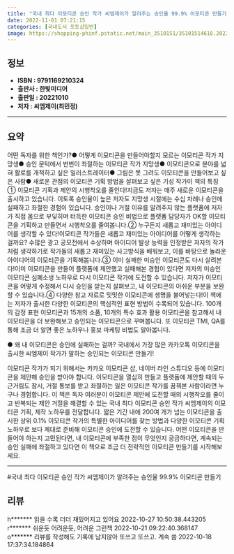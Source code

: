 ```yaml
---
title: "국내 최다 이모티콘 승인 작가 씨엠제이가 알려주는 승인율 99.9% 이모티콘 만들기"
date: 2022-11-01 07:21:15
categories: [국내도서 포토샵일반]
image: https://shopping-phinf.pstatic.net/main_3510151/35101514618.20221019151851.jpg
---
```


## **정보**

- **ISBN : 9791169210324**
- **출판사 : 한빛미디어**
- **출판일 : 20221010**
- **저자 : 씨엠제이(최민정)**

------



## **요약**

어떤 독자를 위한 책인가?●	어떻게 이모티콘을 만들어야할지 모르는 이모티콘 작가 지망생●	승인 문턱에서 번번이 좌절하는 이모티콘 작가 지망생●	이모티콘으로 분야를 넓혀 활로를 개척하고 싶은 일러스트레이터●	그림은 못 그려도 이모티콘을 만들어보고 싶은 사람●	새로운 관점의 이모티콘 기획 방법을 살펴보고 싶은 기성 작가이 책의 특징① 이모티콘 기획과 제안의 시행착오를 줄인다!지금도 저자는 매주 새로운 이모티콘을 출시하고 있습니다. 이토록 승인율이 높은 저자도 지망생 시절에는 수십 차례나 승인에 실패하고 좌절한 경험이 있습니다. 승인이나 거절 이유를 알려주지 않는 플랫폼에 저자가 직접 몸으로 부딪히며 터득한 이모티콘 승인 비법으로 플랫폼 담당자가 OK할 이모티콘을 기획하고 만들면서 시행착오를 줄여봅니다.② 누구든지 새롭고 재미있는 아이디어를 생각할 수 있다!이모티콘 작가들은 새롭고 재미있는 아이디어를 어떻게 생각하는 걸까요? 수많은 광고 공모전에서 수상하며 아이디어 발상 능력을 인정받은 저자의 작가처럼 생각하기로 작가들의 새롭고 재미있는 사고방식을 배워보고, 이를 바탕으로 놀라운 아이디어의 이모티콘을 기획해봅니다.③ 이미 실패한 미승인 이모티콘도 다시 살려본다!이미 이모티콘을 만들어 플랫폼에 제안했고 실패해본 경험이 있다면 저자의 미승인 이모티콘 심폐소생 노하우로 다시 이모티콘 작가에 도전할 수 있습니다. 저자가 이모티콘을 어떻게 수정해서 다시 승인을 받는지 살펴보고, 내 이모티콘의 아쉬운 부분을 보완할 수 있습니다.④ 다양한 참고 자료로 밋밋한 이모티콘에 생명을 불어넣는다!이 책에는 저자가 출시한 다양한 이모티콘의 핵심적인 표현 방법이 수록되어 있습니다. 100개의 감정 표현 이모티콘과 15개의 소품, 10개의 특수 효과 활용 이모티콘을 참고해서 내 이모티콘을 더 보완해보고 승인되는 이모티콘으로 꾸며봅니다. 또 이모티콘 TMI, QA를 통해 조금 더 알면 좋은 노하우나 홍보 마케팅 비법도 알아봅니다.

● 왜 내 이모티콘은 승인에 실패하는 걸까?
국내에서 가장 많은 카카오톡 이모티콘을 출시한 씨엠제이 작가가 말하는
승인되는 이모티콘 만들기!

이모티콘 작가가 되기 위해서는 카카오 이모티콘 샵, 네이버 라인 스튜디오 등에 이모티콘을 제안해 승인을 받아야 합니다. 이모티콘을 열심히 만들고 플랫폼에 제안할 때의 두근거림도 잠시, 거절 통보를 받고 좌절하는 일은 이모티콘 작가를 꿈꿔본 사람이라면 누구나 경험합니다.
이 책은 독자 여러분이 이모티콘 제안에 도전할 때의 시행착오를 줄이고 반복되는 제안 거절을 해결할 수 있는 국내 최다 이모티콘 승인 작가 씨엠제이의 이모티콘 기획, 제작 노하우를 전달합니다. 짧은 기간 내에 200여 개가 넘는 이모티콘을 출시한 상위 0.1% 이모티콘 작가의 특별한 아이디어를 찾는 방법과 다양한 이모티콘 기획 노하우로 보다 제대로 준비해 이모티콘 승인에 도전할 수 있습니다.
어떤 이모티콘을 만들어야 하는지 고민된다면, 내 이모티콘에 부족한 점이 무엇인지 궁금하다면, 계속되는 승인 실패에 좌절하고 있다면 이 책으로 조금 더 전략적인 이모티콘 만들기를 시작해보세요.



------

#국내 최다 이모티콘 승인 작가 씨엠제이가 알려주는 승인율 99.9% 이모티콘 만들기


## **리뷰** 

  h******* 읽을 수록 더더 재밌어지고 있어요 2022-10-27 10:50:38.443205 <br/>  r******* 쉬운듯 어려운듯, 어려운 그런책 2022-10-21 09:22:40.368147 <br/>  o******* 리뷰를 작성해도 기록에 남지않아 또쓰고 또쓰고. 계속 씀 2022-10-18 17:37:34.184864 <br/>